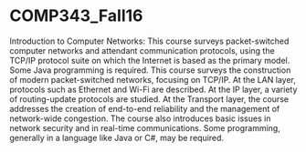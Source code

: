 # COMP343_Fall16
Introduction to Computer Networks: This course surveys packet-switched computer networks and attendant communication protocols, using the TCP/IP protocol suite on which the Internet is based as the primary model. Some Java programming is required. This course surveys the construction of modern packet-switched networks, focusing on TCP/IP. At the LAN layer, protocols such as Ethernet and Wi-Fi are described. At the IP layer, a variety of routing-update protocols are studied. At the Transport layer, the course addresses the creation of end-to-end reliability and the management of network-wide congestion. The course also introduces basic issues in network security and in real-time communications. Some programming, generally in a language like Java or C#, may be required.
